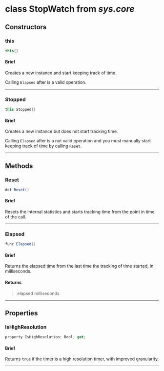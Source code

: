 # class StopWatch from *sys.core*

## Constructors

### this

```C#
this{}
```

#### Brief
Creates a new instance and start keeping track of time.

Calling `Elapsed` after is a valid operation.

***

### Stopped

```C#
this Stopped{}
```

#### Brief
Creates a new instance but does not start tracking time.

Calling `Elapsed` after is a not valid operation and you must manually start keeping track of time by calling `Reset`.

***

## Methods

### Reset

```C#
def Reset()
```

#### Brief
Resets the internal statistics and starts tracking time from the point in time of the call.

***

### Elapsed

```C#
func Elapsed()
```

#### Brief
Returns the elapsed time from the last time the tracking of time started, in milliseconds.

#### Returns
> elapsed milliseconds
***

## Properties

### IsHighResolution

```C#
property IsHighResolution: Bool; get;
```

#### Brief
Returns `true` if the timer is a high resolution timer, with improved granularity.

***

